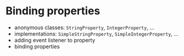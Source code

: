 # Binding properties

- anonymous classes: `StringProperty`, `IntegerProperty`, ...
- implementations: `SimpleStringProperty`, `SimpleIntegerProperty`, ...
- adding event listener to property
- binding properties

